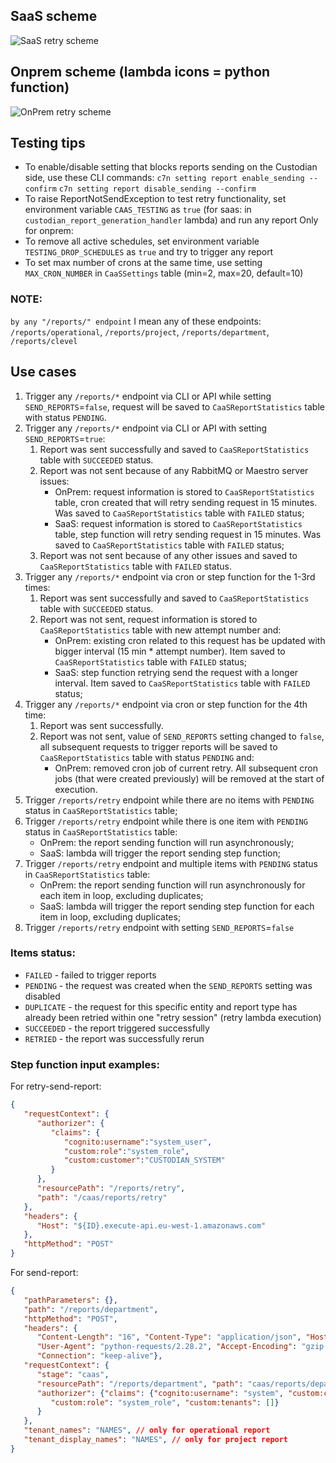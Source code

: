 ## SaaS scheme
![SaaS retry scheme](../../../docs/pics/saas_retry.png)
## Onprem scheme (lambda icons = python function)
![OnPrem retry scheme](../../../docs/pics/onprem_retry.png)

## Testing tips
- To enable/disable setting that blocks reports sending on the Custodian side, use these CLI commands:
   `c7n setting report enable_sending --confirm`
   `c7n setting report disable_sending --confirm`
- To raise ReportNotSendException to test retry functionality, set environment variable `CAAS_TESTING` as `true` 
(for saas: in `custodian_report_generation_handler` lambda) and run any report
Only for onprem:
- To remove all active schedules, set environment variable `TESTING_DROP_SCHEDULES` as `true` and try to trigger any report
- To set max number of crons at the same time, use setting `MAX_CRON_NUMBER` in `CaaSSettings` table (min=2, max=20, default=10)

### NOTE: 
`by any "/reports/" endpoint` I mean any of these endpoints: `/reports/operational`, `/reports/project`, `/reports/department`, `/reports/clevel` 

## Use cases
1. Trigger any `/reports/*` endpoint via CLI or API while setting `SEND_REPORTS`=`false`, request will be saved to `CaaSReportStatistics` table with status `PENDING`. 
2. Trigger any `/reports/*` endpoint via CLI or API with setting `SEND_REPORTS`=`true`:
   1. Report was sent successfully and saved to `CaaSReportStatistics` table with `SUCCEEDED` status.
   2. Report was not sent because of any RabbitMQ or Maestro server issues:
      - OnPrem: request information is stored to `CaaSReportStatistics` table, cron created that will retry sending request in 15 minutes. Was saved to `CaaSReportStatistics` table with `FAILED` status;
      - SaaS: request information is stored to `CaaSReportStatistics` table, step function will retry sending request in 15 minutes. Was saved to `CaaSReportStatistics` table with `FAILED` status;
   3. Report was not sent because of any other issues and saved to `CaaSReportStatistics` table with `FAILED` status.
3. Trigger any `/reports/*` endpoint via cron or step function for the 1-3rd times:
   1. Report was sent successfully and saved to `CaaSReportStatistics` table with `SUCCEEDED` status.
   2. Report was not sent, request information is stored to `CaaSReportStatistics` table with new attempt number and:
      - OnPrem: existing cron related to this request has be updated with bigger interval (15 min * attempt number). Item saved to `CaaSReportStatistics` table with `FAILED` status;
      - SaaS: step function retrying send the request with a longer interval. Item saved to `CaaSReportStatistics` table with `FAILED` status;
4. Trigger any `/reports/*` endpoint via cron or step function for the 4th time:
   1. Report was sent successfully.
   2. Report was not sent, value of `SEND_REPORTS` setting changed to `false`, all subsequent requests to trigger reports will be saved to `CaaSReportStatistics` table with status `PENDING` and:
      - OnPrem: removed cron job of current retry. All subsequent cron jobs (that were created previously) will be removed at the start of execution.
5. Trigger `/reports/retry` endpoint while there are no items with `PENDING` status in `CaaSReportStatistics` table;
6. Trigger `/reports/retry` endpoint while there is one item with `PENDING` status in `CaaSReportStatistics` table:
   - OnPrem: the report sending function will run asynchronously;
   - SaaS: lambda will trigger the report sending step function;
7. Trigger `/reports/retry` endpoint and multiple items with `PENDING` status in `CaaSReportStatistics` table:
   - OnPrem: the report sending function will run asynchronously for each item in loop, excluding duplicates;
   - SaaS: lambda will trigger the report sending step function for each item in loop, excluding duplicates;
8. Trigger `/reports/retry` endpoint with setting `SEND_REPORTS`=`false`


### Items status:
- `FAILED` - failed to trigger reports
- `PENDING` - the request was created when the `SEND_REPORTS` setting was disabled
- `DUPLICATE` - the request for this specific entity and report type has already been retried within one "retry session" (retry lambda execution)
- `SUCCEEDED` - the report triggered successfully
- `RETRIED` - the report was successfully rerun


### Step function input examples:
For retry-send-report:
```json
{ 
   "requestContext": {
      "authorizer": { 
         "claims": {
            "cognito:username":"system_user", 
            "custom:role":"system_role", 
            "custom:customer":"CUSTODIAN_SYSTEM"
         }
      }, 
      "resourcePath": "/reports/retry", 
      "path": "/caas/reports/retry"
   }, 
   "headers": {
      "Host": "${ID}.execute-api.eu-west-1.amazonaws.com"
   }, 
   "httpMethod": "POST"
}
```


For send-report:
```json
{
   "pathParameters": {}, 
   "path": "/reports/department", 
   "httpMethod": "POST", 
   "headers": {
      "Content-Length": "16", "Content-Type": "application/json", "Host": "host", 
      "User-Agent": "python-requests/2.28.2", "Accept-Encoding": "gzip, deflate", "Accept": "*/*", 
      "Connection": "keep-alive"}, 
   "requestContext": {
      "stage": "caas", 
      "resourcePath": "/reports/department", "path": "caas/reports/department", 
      "authorizer": {"claims": {"cognito:username": "system", "custom:customer": "CUSTODIAN_SYSTEM", 
         "custom:role": "system_role", "custom:tenants": []}
      }
   }, 
   "tenant_names": "NAMES", // only for operational report
   "tenant_display_names": "NAMES", // only for project report
}
```